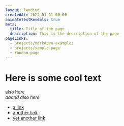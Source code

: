 ```yaml
---
layout: landing
createdAt: 2022-01-01 00:00
animateTextReveals: true
meta:
  title: Title of the page
  description: This is the description of the page
pageLinks:
  - projects/markdown-examples
  - projects/sample-page
  - random-page
---
```


# <span class="-tt">Here is some cool text</span>

<p>
  <span class="-tt">also here</span>
  <br>
  <i class="-tt">aaand also here</i>
</p>

- <a class="-tt" href="https://www.google.com/" target="_blank">a link</a>
- <a class="-tt" href="https://www.google.com/" target="_blank">another link</a>
- <a class="-tt" href="https://www.google.com/" target="_blank">yet another link</a>
